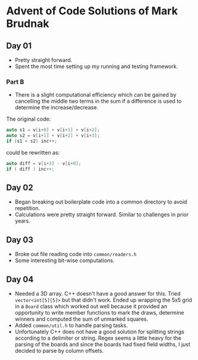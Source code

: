 # Advent of Code Solutions of Mark Brudnak

## Day 01
* Pretty straight forward.  
* Spent the most time setting up my running and testing framework.

### Part B
* There is a slight computational efficiency which can be gained by cancelling the middle two terms in the sum if a difference is used to determine the increase/decrease.

The original code:

```c++
auto s1 = v[i+0] + v[i+1] + v[i+2];
auto s2 = v[i+1] + v[i+2] + v[i+3];
if (s1 < s2) inc++;
```

could be rewritten as:

```c++
auto diff = v[i+3] - v[i+0];
if ( diff ) inc++;
```


## Day 02
* Began breaking out boilerplate code into a common directory to avoid repetition.  
* Calculations were pretty straight forward.  Similar to challenges in prior years.

## Day 03
* Broke out file reading code into `common/readers.h`
* Some interesting bit-wise computations.

## Day 04
* Needed a 3D array.  C++ doesn't have a good answer for this.  Tried `vector<int[5][5]>` but that didn't work.  Ended up wrapping the 5x5 grid in a `Board` class which worked out well because it provided an opportunity to write member functions to mark the draws, determine winners and computed the sum of unmarked squares.
* Added `common/util.h` to handle parsing tasks.  
* Unfortunately C++ does not have a good solution for splitting strings according to a delimiter or string.  Regex seems a little heavy for the parsing of the boards and since the boards had fixed field widths, I just decided to parse by column offsets.